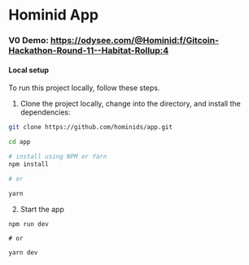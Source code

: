 # Hominid App


### V0 Demo: https://odysee.com/@Hominid:f/Gitcoin-Hackathon-Round-11--Habitat-Rollup:4 

#### Local setup

To run this project locally, follow these steps.

1. Clone the project locally, change into the directory, and install the dependencies:

```sh
git clone https://github.com/hominids/app.git

cd app

# install using NPM or Yarn
npm install

# or

yarn
```

2. Start the app

```
npm run dev

# or

yarn dev
```
